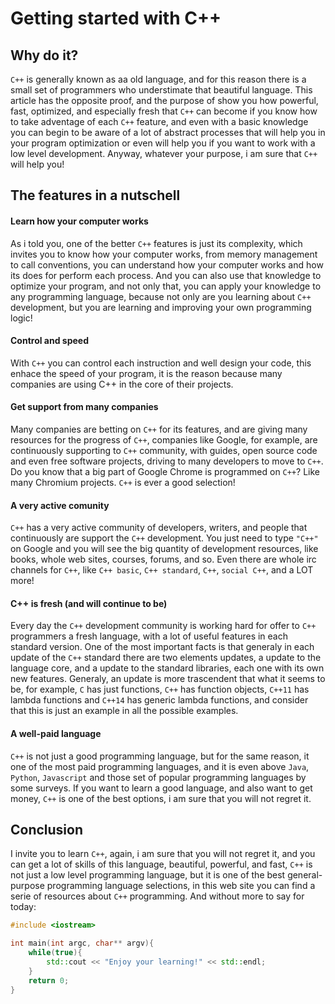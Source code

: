 # Getting started with C++
## Why do it?
`C++` is generally known as aa old language, and for this reason there is a small set of programmers who understimate that beautiful language. This article has the opposite proof, and the purpose of show you how powerful, fast, optimized, and especially fresh that `C++` can become if you know how to take adventage of each `C++` feature, and even with a basic knowledge you can begin to be aware of a lot of abstract processes that will help you in your program optimization or even will help you if you want to work with a low level development. Anyway, whatever your purpose, i am sure that ```C++``` will help you!
## The features in a nutschell
#### Learn how your computer works
As i told you, one of the better ```C++``` features is just its complexity, which invites you to know how your computer works, from memory management to call conventions, you can understand how your computer works and how its does for perform each process. And you can also use that knowledge to optimize your program, and not only that, you can apply your knowledge to any programming language, because not only are you learning about ```C++``` development, but you are learning and improving your own programming logic!
#### Control and speed
With ```C++``` you can control each instruction and well design your code, this enhace the speed of your program, it is the reason because many companies are using C++ in the core of their projects.
#### Get support from many companies
Many companies are betting on ```C++``` for its features, and are giving many resources for the progress of ```C++```, companies like Google, for example, are continuously supporting to ```C++``` community, with guides, open source code and even free software projects, driving to many developers to move to ```C++```. Do you know that a big part of Google Chrome is programmed on ```C++```? Like many Chromium projects. ```C++``` is ever a good selection!
#### A very active comunity
```C++``` has a very active community of developers, writers, and people that continuously are support the ```C++``` development. You just need to type ```"C++"``` on Google and you will see the big quantity of development resources, like books, whole web sites, courses, forums, and so. Even there are whole irc channels for ```C++```, like ```C++ basic```, ```C++ standard```, ```C++```, ```social C++```, and a LOT more!
#### C++ is fresh (and will continue to be)
Every day the ```C++``` development community is working hard for offer to ```C++``` programmers a fresh language, with a lot of useful features in each standard version. One of the most important facts is that generaly in each update of the ```C++``` standard there are two elements updates, a update to the language core, and a update to the standard libraries, each one with its own new features. Generaly, an update is more trascendent that what it seems to be, for example, ```C``` has just functions, ```C++``` has function objects, ```C++11``` has lambda functions and ```C++14``` has generic lambda functions, and consider that this is just an example in all the possible examples.
#### A well-paid language
```C++``` is not just a good programming language, but for the same reason, it one of the most paid programming languages, and it is even above ```Java```, ```Python```, ```Javascript``` and those set of popular programming languages by some surveys. If you want to learn a good language, and also want to get money, ```C++``` is one of the best options, i am sure that you will not regret it.
## Conclusion
I invite you to learn ```C++```, again, i am sure that you will not regret it, and you can get a lot of skills of this language, beautiful, powerful, and fast, ```C++``` is not just a low level programming language, but it is one of the best general-purpose programming language selections, in this web site you can find a serie of resources about ```C++``` programming. And without more to say for today:

```c++
#include <iostream>

int main(int argc, char** argv){
    while(true){
    	std::cout << "Enjoy your learning!" << std::endl;
    }
	return 0;
}
```


